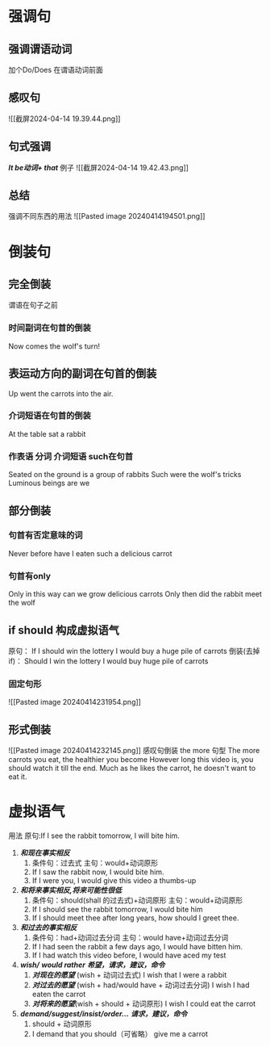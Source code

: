 # 强调句
## 强调谓语动词
加个Do/Does 在谓语动词前面
## 感叹句
![[截屏2024-04-14 19.39.44.png]]
## 句式强调
***It be动词+ that***
例子
![[截屏2024-04-14 19.42.43.png]]
## 总结
强调不同东西的用法
![[Pasted image 20240414194501.png]]
# 倒装句
## 完全倒装 
谓语在句子之前
### 时间副词在句首的倒装
Now comes the wolf's turn!
## 表运动方向的副词在句首的倒装
Up went the carrots into the air.
### 介词短语在句首的倒装
At the table sat a rabbit

### 作表语 分词 介词短语 such在句首

Seated on the ground is a group of rabbits
Such were the wolf's tricks
Luminous beings are we

## 部分倒装
### 句首有否定意味的词
Never before have I eaten such a delicious carrot
### 句首有only
 Only in this way can we grow delicious carrots
 Only then did the rabbit meet the wolf
## if should 构成虚拟语气
原句：
If I should win the lottery I would buy a huge pile of carrots
倒装(去掉if)：
Should I win the lottery I would buy huge pile of carrots

### 固定句形
![[Pasted image 20240414231954.png]]

## 形式倒装
![[Pasted image 20240414232145.png]]
感叹句倒装
the more 句型
The more carrots you eat, the healthier you become
However long this video is, you should watch it till the end.
Much as he likes the carrot, he doesn't want to eat it.


# 虚拟语气
用法 原句:If I see the rabbit tomorrow, I will bite him.
1. ***和现在事实相反*** 
	1. 条件句：过去式  主句：would+动词原形
	2. If I saw the rabbit now, I would bite him.
	3. If I were you, I would give this video a thumbs-up
2. ***和将来事实相反,将来可能性很低*** 
	1. 条件句：should(shall 的过去式)+动词原形  主句：would+动词原形
	2. If I should see the rabbit tomorrow, I would bite him
	3. If I should meet thee after long years, how should I greet thee.
3. ***和过去的事实相反***  
	1. 条件句：had+动词过去分词  主句：would have+动词过去分词
	2. If I had seen the rabbit a few days ago, I would have bitten him.
	3. If I had watch this video before, I would have aced my test
4. ***wish/***  ***would rather*** ***希望，请求，建议，命令***
	1. ***对现在的愿望*** (wish + 动词过去式)  I wish that I were a rabbit
	2. ***对过去的愿望*** (wish + had/would have + 动词过去分词)  I wish I had eaten the carrot
	3. ***对将来的愿望***(wish + should + 动词原形)   I wish I could eat the carrot
5. ***demand/suggest/insist/order...*** ***请求，建议，命令***
	1.  should + 动词原形
	2.  I demand that you should（可省略） give me a carrot





